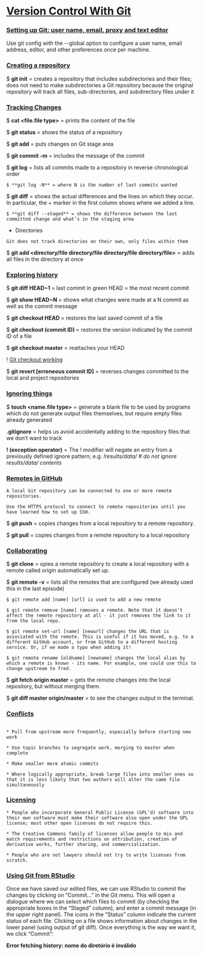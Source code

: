 # [Version Control With Git](http://swcarpentry.github.io/git-novice/)

### [Setting up Git: user name, email, proxy and text editor](http://swcarpentry.github.io/git-novice/02-setup/index.html)

Use git config with the --global option to configure a user name, email address, editor, and other preferences once per machine.


### [Creating a repository](http://swcarpentry.github.io/git-novice/03-create/index.html)

$ **git init** = creates a repository that includes subdirectories and their files; does not need to make subdirectories a Git repository because the original repository will track all files, sub-directories, and subdirectory files under it


### [Tracking Changes](http://swcarpentry.github.io/git-novice/04-changes/index.html)

$ **cat <file.file type>** = prints the content of the file

$ **git status** = shows the status of a repository

$ **git add** = puts changes on Git stage area

$ **git commit -m** = includes the message of the commit

$ **git log** = lists all commits made to a repository in reverse chronological order

	$ **git log -N** = where N is the number of last commits wanted

$ **git diff** = shows the actual differences and the lines on which they occur. In particular, the + marker in the first column shows where we added a line.

	$ **git diff --staged** = shows the difference between the last committed change and what’s in the staging area

* Directories 

````
Git does not track directories on their own, only files within them
````
$ **git add <directory/file directory/file directory/file directory/file>** = adds all files in the directory at once 


### [Exploring history](http://swcarpentry.github.io/git-novice/05-history/index.html)


$ **git diff HEAD~1 <file>** = last commit in green
HEAD = the most recent commit

$ **git show HEAD~N <file>** = shows what changes were made at a N commit as well as the commit message

$ **git checkout HEAD <file>** = restores the last saved commit of a file

$ **git checkout (commit ID) <file>** = restores the  version indicated by the commit ID of a file

$ **git checkout master** = reattaches your HEAD

! [Git checkout working](git_checkout.png)

$ **git revert [erroneous commit ID]** = reverses changes committed to the local and project repositories


### [Ignoring things](http://swcarpentry.github.io/git-novice/06-ignore/index.html)

$ **touch <name.file type>** = generate a blank file to be used by programs which do not generate output files themselves, but require empty files already generated

**.gitignore** = helps us avoid accidentally adding to the repository files that we don’t want to track

**! (exception operator)** = The ! modifier will negate an entry from a previously defined ignore pattern; e.g. _!results/data/  # do not ignore results/data/ contents_         


### [Remotes in GitHub](http://swcarpentry.github.io/git-novice/07-github/index.html)

````
A local Git repository can be connected to one or more remote repositories.

Use the HTTPS protocol to connect to remote repositories until you have learned how to set up SSH.

````

$ **git push** = copies changes from a local repository to a remote repository.

$ **git pull** = copies changes from a remote repository to a local repository


### [Collaborating](http://swcarpentry.github.io/git-novice/08-collab/index.html)

$ **git clone** = opies a remote repository to create a local repository with a remote called origin automatically set up.

$ **git remote -v** = lists all the remotes that are configured (we already used this in the last episode)

	$ git remote add [name] [url] is used to add a new remote

	$ git remote remove [name] removes a remote. Note that it doesn’t affect the remote repository at all - it just removes the link to it from the local repo.

	$ git remote set-url [name] [newurl] changes the URL that is associated with the remote. This is useful if it has moved, e.g. to a different GitHub account, or from GitHub to a different hosting service. Or, if we made a typo when adding it!

	$ git remote rename [oldname] [newname] changes the local alias by which a remote is known - its name. For example, one could use this to change upstream to fred.

$ **git fetch origin master** =  gets the remote changes into the local repository, but without merging them. 

$ **git diff master origin/master** =  to see the changes output in the terminal.


### [Conflicts](http://swcarpentry.github.io/git-novice/09-conflict/index.html)

````

* Pull from upstream more frequently, especially before starting new work

* Use topic branches to segregate work, merging to master when complete

* Make smaller more atomic commits

* Where logically appropriate, break large files into smaller ones so that it is less likely that two authors will alter the same file simultaneously

````

### [Licensing](http://swcarpentry.github.io/git-novice/11-licensing/index.html)

````
* People who incorporate General Public License (GPL’d) software into their own software must make their software also open under the GPL license; most other open licenses do not require this.

* The Creative Commons family of licenses allow people to mix and match requirements and restrictions on attribution, creation of derivative works, further sharing, and commercialization.

* People who are not lawyers should not try to write licenses from scratch.
````

### [Using Git from RStudio](http://swcarpentry.github.io/git-novice/14-supplemental-rstudio/index.html)

Once we have saved our edited files, we can use RStudio to commit the changes by clicking on “Commit…” in the Git menu. This will open a dialogue where we can select which files to commit (by checking the appropriate boxes in the “Staged” column), and enter a commit message (in the upper right panel). The icons in the “Status” column indicate the current status of each file. Clicking on a file shows information about changes in the lower panel (using output of git diff). Once everything is the way we want it, we click “Commit”:

**Error fetching history: nome do diretório é inválido**


